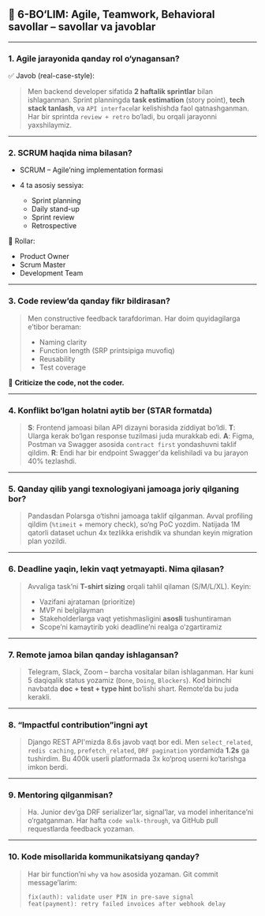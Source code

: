 ## 👥 6-BO‘LIM: Agile, Teamwork, Behavioral savollar – savollar va javoblar

---

### **1. Agile jarayonida qanday rol o‘ynagansan?**

✅ Javob (real-case-style):

> Men backend developer sifatida **2 haftalik sprintlar** bilan ishlaganman. Sprint planningda **task estimation** (story point), **tech stack tanlash**, va `API interface`lar kelishishda faol qatnashganman.
> Har bir sprintda `review + retro` bo‘ladi, bu orqali jarayonni yaxshilaymiz.

---

### **2. SCRUM haqida nima bilasan?**

* SCRUM – Agile’ning implementation formasi
* 4 ta asosiy sessiya:

  * Sprint planning
  * Daily stand-up
  * Sprint review
  * Retrospective

👥 Rollar:

* Product Owner
* Scrum Master
* Development Team

---

### **3. Code review’da qanday fikr bildirasan?**

> Men constructive feedback tarafdoriman. Har doim quyidagilarga e’tibor beraman:
>
> * Naming clarity
> * Function length (SRP printsipiga muvofiq)
> * Reusability
> * Test coverage

📌 **Criticize the code, not the coder.**

---

### **4. Konflikt bo‘lgan holatni aytib ber (STAR formatda)**

> **S**: Frontend jamoasi bilan API dizayni borasida ziddiyat bo‘ldi.
> **T**: Ularga kerak bo‘lgan response tuzilmasi juda murakkab edi.
> **A**: Figma, Postman va Swagger asosida `contract first` yondashuvni taklif qildim.
> **R**: Endi har bir endpoint Swagger'da kelishiladi va bu jarayon 40% tezlashdi.

---

### **5. Qanday qilib yangi texnologiyani jamoaga joriy qilganing bor?**

> Pandasdan Polarsga o‘tishni jamoaga taklif qilganman. Avval profiling qildim (`%timeit` + memory check), so‘ng PoC yozdim.
> Natijada 1M qatorli dataset uchun 4x tezlikka erishdik va shundan keyin migration plan yozildi.

---

### **6. Deadline yaqin, lekin vaqt yetmayapti. Nima qilasan?**

> Avvaliga task’ni **T-shirt sizing** orqali tahlil qilaman (S/M/L/XL).
> Keyin:
>
> * Vazifani ajrataman (prioritize)
> * MVP ni belgilayman
> * Stakeholderlarga vaqt yetishmasligini **asosli** tushuntiraman
> * Scope’ni kamaytirib yoki deadline’ni realga o‘zgartiramiz

---

### **7. Remote jamoa bilan qanday ishlagansan?**

> Telegram, Slack, Zoom – barcha vositalar bilan ishlaganman.
> Har kuni 5 daqiqalik status yozamiz (`Done`, `Doing`, `Blockers`).
> Kod birinchi navbatda **doc + test + type hint** bo‘lishi shart. Remote’da bu juda kerakli.

---

### **8. “Impactful contribution”ingni ayt**

> Django REST API'mizda 8.6s javob vaqt bor edi.
> Men `select_related`, `redis caching`, `prefetch_related`, `DRF pagination` yordamida **1.2s** ga tushirdim.
> Bu 400k userli platformada 3x ko‘proq userni ko‘tarishga imkon berdi.

---

### **9. Mentoring qilganmisan?**

> Ha. Junior dev’ga DRF serializer’lar, signal’lar, va model inheritance’ni o‘rgatganman.
> Har hafta `code walk-through`, va GitHub pull requestlarda feedback yozaman.

---

### **10. Kode misollarida kommunikatsiyang qanday?**

> Har bir function’ni `why` va `how` asosida yozaman.
> Git commit message’larim:
>
> ```
> fix(auth): validate user PIN in pre-save signal
> feat(payment): retry failed invoices after webhook delay
> ```

